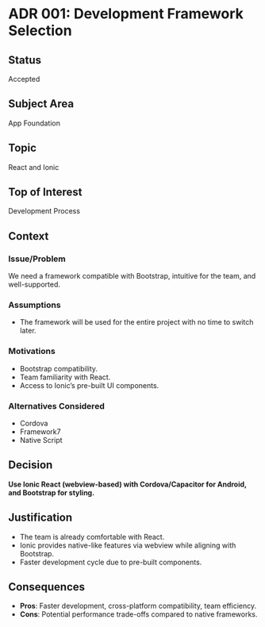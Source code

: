# ADR 001: Development Framework Selection

## Status
Accepted

## Subject Area
App Foundation

## Topic
React and Ionic

## Top of Interest
Development Process

## Context
### Issue/Problem
We need a framework compatible with Bootstrap, intuitive for the team, and well-supported.

### Assumptions
- The framework will be used for the entire project with no time to switch later.

### Motivations
- Bootstrap compatibility.
- Team familiarity with React.
- Access to Ionic’s pre-built UI components.

### Alternatives Considered
- Cordova
- Framework7
- Native Script

## Decision
**Use Ionic React (webview-based) with Cordova/Capacitor for Android, and Bootstrap for styling.**

## Justification
- The team is already comfortable with React.
- Ionic provides native-like features via webview while aligning with Bootstrap.
- Faster development cycle due to pre-built components.

## Consequences
- **Pros**: Faster development, cross-platform compatibility, team efficiency.
- **Cons**: Potential performance trade-offs compared to native frameworks.
